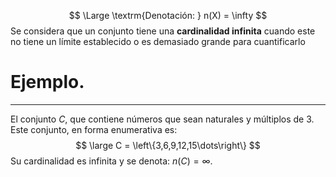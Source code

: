 $$
\Large \textrm{Denotación: } n(X) = \infty 
$$
Se considera que un conjunto tiene una **cardinalidad infinita** cuando este no tiene un límite establecido o es demasiado grande para cuantificarlo

# Ejemplo.
---
El conjunto $C$, que contiene números que sean naturales y múltiplos de $3$. Este conjunto, en forma enumerativa es:
$$
\large C = \left\{3,6,9,12,15\dots\right\}
$$
Su cardinalidad es infinita y se denota: $n(C) = \infty$.